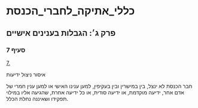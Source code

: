 # כללי_אתיקה_לחברי_הכנסת

## פרק ג׳: הגבלות בענינים אישיים

### סעיף 7

[7.](https://he.wikisource.org/wiki/כללי_אתיקה_לחברי_הכנסת#סעיף_7)

איסור ניצול ידיעות

חבר הכנסת לא ינצל, בין במישרין ובין בעקיפין, למען ענינו האישי או למען ענין חמרי של אדם אחר, ידיעה מוקדמת, או ידיעה סודית, או כל ידיעה אחרת, שהגיעה אליו במילוי תפקידו ושאיננה נחלת הכלל.